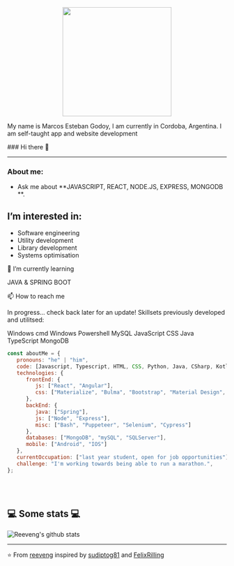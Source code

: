   
  <div id="header" align="center">
          <img src="https://media.giphy.com/media/iIqmM5tTjmpOB9mpbn/giphy.gif" width="250" </>
           <p align ="left">
            My name is Marcos Esteban Godoy, I am currently in Cordoba, Argentina.
                I am self-taught app and website development
           
  </p>
</div>
### Hi there 👋

***

###  About me:
-  Ask me about **JAVASCRIPT, REACT, NODE.JS, EXPRESS, MONGODB **.

## I’m interested in:
-   Software engineering
-   Utility development
-   Library development
-   Systems optimisation

🌱 I’m currently learning

JAVA & SPRING BOOT 

📫 How to reach me

In progress... check back later for an update!
Skillsets previously developed and utilitsed:

Windows cmd
Windows Powershell
MySQL
JavaScript
CSS
Java
TypeScript
MongoDB

```javascript
const aboutMe = {
   pronouns: "he" | "him",
   code: [Javascript, Typescript, HTML, CSS, Python, Java, CSharp, Kotlin, Swift],
   technologies: {
      frontEnd: {
         js: ["React", "Angular"],
         css: ["Materialize", "Bulma", "Bootstrap", "Material Design", "Semantic UI"]
      },
      backEnd: {
         java: ["Spring"],
         js: ["Node", "Express"],
         misc: ["Bash", "Puppeteer", "Selenium", "Cypress"]
      },
      databases: ["MongoDB", "mySQL", "SQLServer"],
      mobile: ["Android", "IOS"]
   },
   currentOccupation: ["last year student, open for job opportunities"],
   challenge: "I'm working towards being able to run a marathon.",
};
```
</br></br>
<h2>💻 Some stats 💻</h2>

![Reeveng's github stats](https://github-readme-stats.vercel.app/api?username=reeveng&show_icons=true&title_color=fff&icon_color=79ff97&text_color=9f9f9f&bg_color=151515)

---

⭐️ From [reeveng](https://github.com/reeveng) inspired by [sudiptog81](https://github.com/sudiptog81) and  [FelixRilling](https://github.com/)
